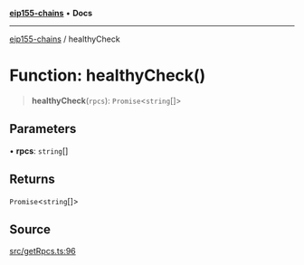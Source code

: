 [**eip155-chains**](../README.md) • **Docs**

***

[eip155-chains](../globals.md) / healthyCheck

# Function: healthyCheck()

> **healthyCheck**(`rpcs`): `Promise`\<`string`[]\>

## Parameters

• **rpcs**: `string`[]

## Returns

`Promise`\<`string`[]\>

## Source

[src/getRpcs.ts:96](https://github.com/ivanzzeth/eip155-chains/blob/6f2a5a19a2b6abc8eaaee80a1a2df751ae58747a/src/getRpcs.ts#L96)
